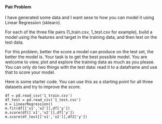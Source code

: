 #### Pair Problem

I have generated some data and I want sese to how you can model it using Linear Regression (sklearn).

For each of the three file pairs (1_train.csv, 1_test.csv for example), build a model using the features and target in the training data, and then test on the test data. 

For this problem, better the score a model can produce on the test set, the better the model is. Your task is to get the best possible model. You are welcome to view, plot and explore the training data as much as you please. You can only do two things with the test data: read it to a dataframe and use that to score your model.

Here is some starter code. You can use this as a starting point for all three datasets and try to improve the score.

    df = pd.read_csv('1_train.csv')
    df_test = pd.read_csv('1_test.csv')
    m = LinearRegression()
    m.fit(df[['x1','x2']],df['y'])
    m.score(df[['x1','x2']],df['y'])
    m.score(df_test[['x1','x2']],df2['y'])
